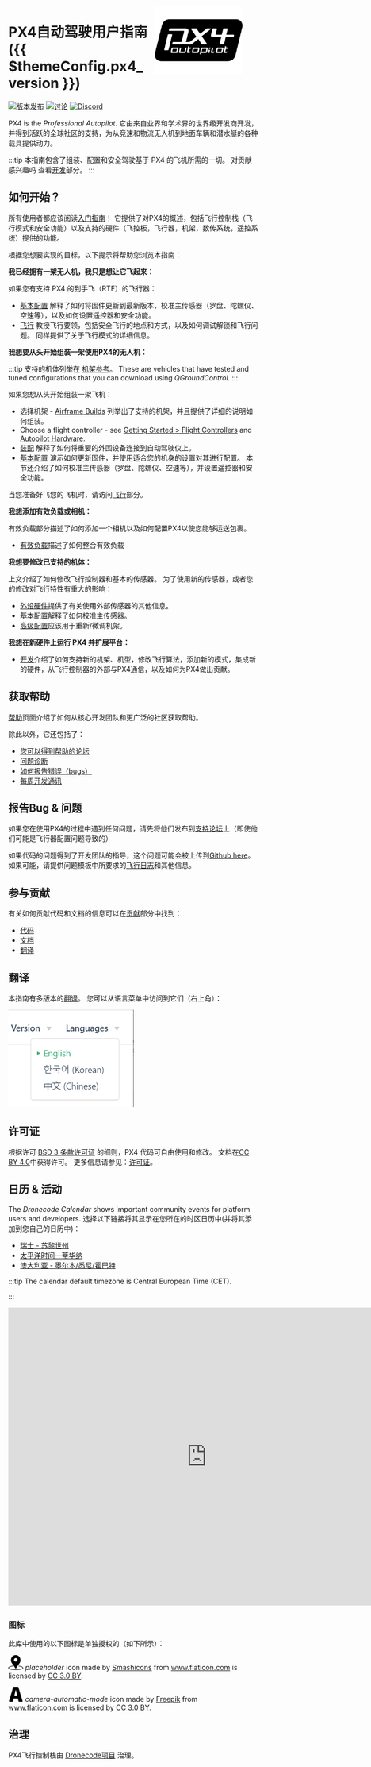 <div style="float:right; padding:10px; margin-right:20px;"><a href="https://px4.io/"><img src="../assets/site/logo_pro_small.png" title="PX4 徽标" width="180px" /></a></div>

# PX4自动驾驶用户指南({{ $themeConfig.px4_version }})

[![版本发布](https://img.shields.io/badge/release-main-blue.svg)](https://github.com/PX4/PX4-Autopilot/releases) [![讨论](https://img.shields.io/badge/discuss-px4-ff69b4.svg)](https://discuss.px4.io//) [![Discord](https://discordapp.com/api/guilds/1022170275984457759/widget.png?style=shield)](https://discord.gg/dronecode)

PX4 is the *Professional Autopilot*. 它由来自业界和学术界的世界级开发商开发，并得到活跃的全球社区的支持，为从竞速和物流无人机到地面车辆和潜水艇的各种载具提供动力。

:::tip
本指南包含了组装、配置和安全驾驶基于 PX4 的飞机所需的一切。 对贡献感兴趣吗 查看[开发](development/development.md)部分。 
:::

## 如何开始？

所有使用者都应该阅读[入门指南](getting_started/README.md)！ 它提供了对PX4的概述，包括飞行控制栈（飞行模式和安全功能）以及支持的硬件（飞控板，飞行器，机架，数传系统，遥控系统）提供的功能。

根据您想要实现的目标，以下提示将帮助您浏览本指南：

**我已经拥有一架无人机，我只是想让它飞起来：**

如果您有支持 PX4 的到手飞（RTF）的飞行器：

- [基本配置](config/README.md) 解释了如何将固件更新到最新版本，校准主传感器（罗盘、陀螺仪、空速等），以及如何设置遥控器和安全功能。
- [飞行](flying/README.md) 教授飞行要领，包括安全飞行的地点和方式，以及如何调试解锁和飞行问题。 同样提供了关于飞行模式的详细信息。


**我想要从头开始组装一架使用PX4的无人机：**

:::tip
支持的机体列举在 [机架参考](airframes/airframe_reference.md)。 These are vehicles that have tested and tuned configurations that you can download using *QGroundControl*. :::

如果您想从头开始组装一架飞机：

- 选择机架 - [Airframe Builds](airframes/README.md) 列举出了支持的机架，并且提供了详细的说明如何组装。
- Choose a flight controller - see [Getting Started > Flight Controllers](getting_started/flight_controller_selection.md) and [Autopilot Hardware](flight_controller/README.md).
- [装配](assembly/README.md) 解释了如何将重要的外围设备连接到自动驾驶仪上。
- [基本配置](config/README.md) 演示如何更新固件，并使用适合您的机身的设置对其进行配置。 本节还介绍了如何校准主传感器（罗盘、陀螺仪、空速等），并设置遥控器和安全功能。

当您准备好飞您的飞机时，请访问[飞行](flying/README.md)部分。

**我想添加有效负载或相机：**

有效负载部分描述了如何添加一个相机以及如何配置PX4以使您能够运送包裹。

- [有效负载](payloads/README.md)描述了如何整合有效负载

**我想要修改已支持的机体：**

上文介绍了如何修改飞行控制器和基本的传感器。 为了使用新的传感器，或者您的修改对飞行特性有重大的影响：

- [外设硬件](peripherals/README.md)提供了有关使用外部传感器的其他信息。
- [基本配置](config/README.md)解释了如何校准主传感器。
- [高级配置](advanced_config/README.md)应该用于重新/微调机架。


**我想在新硬件上运行 PX4 并扩展平台：**

- [开发](development/development.md)介绍了如何支持新的机架、机型，修改飞行算法，添加新的模式，集成新的硬件，从飞行控制器的外部与PX4通信，以及如何为PX4做出贡献。


## 获取帮助

[帮助](contribute/support.md)页面介绍了如何从核心开发团队和更广泛的社区获取帮助。

除此以外，它还包括了：
- [您可以得到帮助的论坛](contribute/support.md#forums-and-chat)
- [问题诊断](contribute/support.md#diagnosing-problems)
- [如何报告错误（bugs）](contribute/support.md#issue-bug-reporting)
- [每周开发通讯](contribute/support.md#weekly-dev-call)


## 报告Bug & 问题

如果您在使用PX4的过程中遇到任何问题，请先将他们发布到[支持论坛](contribute/support.md#forums-and-chat)上（即使他们可能是飞行器配置问题导致的）

如果代码的问题得到了开发团队的指导，这个问题可能会被上传到[Github here](https://github.com/PX4/PX4-Autopilot/issues)。 如果可能，请提供问题模板中所要求的[飞行日志](getting_started/flight_reporting.md)和其他信息。


## 参与贡献

有关如何贡献代码和文档的信息可以在[贡献](contribute/README.md)部分中找到：
- [代码](contribute/README.md)
- [文档](contribute/docs.md)
- [翻译](contribute/translation.md)

## 翻译

本指南有多版本的[翻译](contribute/translation.md)。 您可以从语言菜单中访问到它们（右上角）：

![选择语言](../assets/vuepress/language_selector.png)

## 许可证

根据许可 [BSD 3 条款许可证](https://opensource.org/licenses/BSD-3-Clause) 的细则，PX4 代码可自由使用和修改。 文档在[CC BY 4.0](https://creativecommons.org/licenses/by/4.0/)中获得许可。 更多信息请参见：[许可证](contribute/licenses.md)。


## 日历 & 活动

The *Dronecode Calendar* shows important community events for platform users and developers. 选择以下链接将其显示在您所在的时区日历中(并将其添加到您自己的日历中)：
* [瑞士 - 苏黎世州](https://calendar.google.com/calendar/embed?src=linuxfoundation.org_g21tvam24m7pm7jhev01bvlqh8%40group.calendar.google.com&ctz=Europe%2FZurich)
* [太平洋时间—蒂华纳](https://calendar.google.com/calendar/embed?src=linuxfoundation.org_g21tvam24m7pm7jhev01bvlqh8%40group.calendar.google.com&ctz=America%2FTijuana)
* [澳大利亚 - 墨尔本/悉尼/霍巴特](https://calendar.google.com/calendar/embed?src=linuxfoundation.org_g21tvam24m7pm7jhev01bvlqh8%40group.calendar.google.com&ctz=Australia%2FSydney)

:::tip
The calendar default timezone is Central European Time (CET).

:::

<iframe src="https://calendar.google.com/calendar/embed?title=Dronecode%20Calendar&amp;mode=WEEK&amp;height=600&amp;wkst=1&amp;bgcolor=%23FFFFFF&amp;src=linuxfoundation.org_g21tvam24m7pm7jhev01bvlqh8%40group.calendar.google.com&amp;color=%23691426&amp;ctz=Europe%2FZurich" style="border-width:0" width="800" height="600" frameborder="0" scrolling="no"></iframe>


### 图标

此库中使用的以下图标是单独授权的（如下所示）：

<img src="../assets/site/position_fixed.svg" title="需要定位（例如 GPS ）" width="30px" /> *placeholder* icon made by <a href="https://www.flaticon.com/authors/smashicons" title="Smashicons">Smashicons</a> from <a href="https://www.flaticon.com/" title="Flaticon">www.flaticon.com</a> is licensed by <a href="https://creativecommons.org/licenses/by/3.0/" title="Creative Commons BY 3.0" target="_blank">CC 3.0 BY</a>.

<img src="../assets/site/automatic_mode.svg" title="自动模式" width="30px" /> *camera-automatic-mode* icon made by <a href="https://www.freepik.com" title="Freepik">Freepik</a> from <a href="https://www.flaticon.com/" title="Flaticon">www.flaticon.com</a> is licensed by <a href="http://creativecommons.org/licenses/by/3.0/" title="Creative Commons BY 3.0" target="_blank">CC 3.0 BY</a>.


## 治理

PX4飞行控制栈由 [Dronecode项目](https://www.dronecode.org/) 治理。

<a href="" style="padding:20px" ><img src="" alt="" width="110px"/></a>
<a href="" style="padding:20px;"><img src="" alt="" width="80px" /></a>
<div style="padding:10px">&nbsp;</div>
